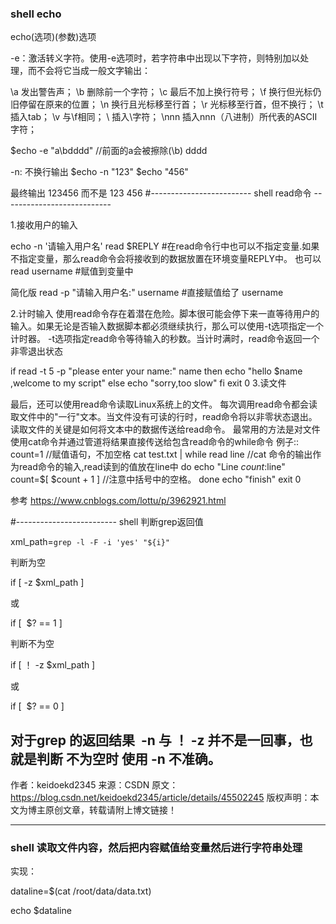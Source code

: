 
### shell echo  
echo(选项)(参数)选项

-e：激活转义字符。使用-e选项时，若字符串中出现以下字符，则特别加以处理，而不会将它当成一般文字输出：

\a 发出警告声；
\b 删除前一个字符；
\c 最后不加上换行符号；
\f 换行但光标仍旧停留在原来的位置；
\n 换行且光标移至行首；
\r 光标移至行首，但不换行；
\t 插入tab；
\v 与\f相同；
\\ 插入\字符；
\nnn 插入nnn（八进制）所代表的ASCII字符；

$echo -e "a\bdddd"  //前面的a会被擦除(\b)
dddd


-n: 不换行输出
$echo -n "123"
$echo "456"

最终输出 123456 而不是
123
456
#------------------------- shell read命令  ---------------------------

1.接收用户的输入

echo -n '请输入用户名'
read $REPLY #在read命令行中也可以不指定变量.如果不指定变量，那么read命令会将接收到的数据放置在环境变量REPLY中。
也可以 read username #赋值到变量中

简化版
read -p "请输入用户名:" username #直接赋值给了 username

2.计时输入
使用read命令存在着潜在危险。脚本很可能会停下来一直等待用户的输入。如果无论是否输入数据脚本都必须继续执行，那么可以使用-t选项指定一个计时器。
-t选项指定read命令等待输入的秒数。当计时满时，read命令返回一个非零退出状态

if read -t 5 -p "please enter your name:" name
then
    echo "hello $name ,welcome to my script"
else
    echo "sorry,too slow"
fi
exit 0
3.读文件

最后，还可以使用read命令读取Linux系统上的文件。
每次调用read命令都会读取文件中的"一行"文本。当文件没有可读的行时，read命令将以非零状态退出。
读取文件的关键是如何将文本中的数据传送给read命令。
最常用的方法是对文件使用cat命令并通过管道将结果直接传送给包含read命令的while命令
例子::
count=1    //赋值语句，不加空格
cat test.txt | while read line        //cat 命令的输出作为read命令的输入,read读到的值放在line中
do
   echo "Line $count:$line"
   count=$[ $count + 1 ]          //注意中括号中的空格。
done
echo "finish"
exit 0

参考 https://www.cnblogs.com/lottu/p/3962921.html

#------------------------- shell 判断grep返回值  

xml_path=`grep -l -F -i 'yes' "${i}"`

判断为空 

if [ -z $xml_path ]

或

if [  $? == 1 ]

判断不为空

if [ ！ -z $xml_path ]

或

if [  $? == 0 ]



对于grep 的返回结果  -n 与 ！ -z 并不是一回事，也就是判断 不为空时 使用 -n 不准确。
--------------------- 
作者：keidoekd2345 
来源：CSDN 
原文：https://blog.csdn.net/keidoekd2345/article/details/45502245 
版权声明：本文为博主原创文章，转载请附上博文链接！


---------------------------

### shell 读取文件内容，然后把内容赋值给变量然后进行字符串处理


实现：

dataline=$(cat /root/data/data.txt)

echo $dataline


